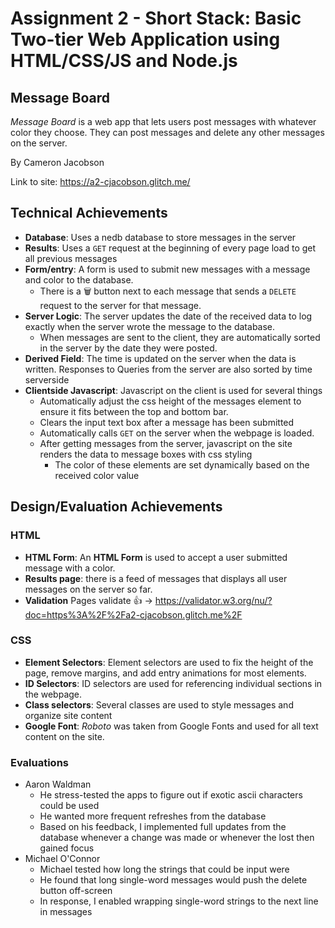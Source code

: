 Assignment 2 - Short Stack: Basic Two-tier Web Application using HTML/CSS/JS and Node.js  
===

## Message Board
_Message Board_ is a web app that lets users post messages with whatever color they choose. They can post messages and
delete any other messages on the server.

By Cameron Jacobson

Link to site: https://a2-cjacobson.glitch.me/

## Technical Achievements
- **Database**: Uses a nedb database to store messages in the server
- **Results**: Uses a `GET` request at the beginning of every page load to get all previous messages
- **Form/entry**: A form is used to submit new messages with a message and color to the database.
  - There is a 🗑 button next to each message that sends a `DELETE` request to the server for that message.
- **Server Logic**: The server updates the date of the received data to log exactly when the server wrote the message
to the database.
  - When messages are sent to the client, they are automatically sorted in the server by the date they were posted.
- **Derived Field**: The time is updated on the server when the data is written. Responses to Queries from the server
are also sorted by time serverside
- **Clientside Javascript**: Javascript on the client is used for several things
  - Automatically adjust the css height of the messages element to ensure it fits between the top and bottom bar.
  - Clears the input text box after a message has been submitted
  - Automatically calls `GET` on the server when the webpage is loaded.
  - After getting messages from the server, javascript on the site renders the data to message boxes with css styling
    - The color of these elements are set dynamically based on the received color value

## Design/Evaluation Achievements
### HTML
- **HTML Form**: An **HTML Form** is used to accept a user submitted message with a color.
- **Results page**: there is a feed of messages that displays all user messages on the server so far.
- **Validation** Pages validate 👍 -> https://validator.w3.org/nu/?doc=https%3A%2F%2Fa2-cjacobson.glitch.me%2F

### CSS
- **Element Selectors**: Element selectors are used to fix the height of the page, remove margins, and add entry 
animations for most elements.
- **ID Selectors**: ID selectors are used for referencing individual sections in the webpage.
- **Class selectors**: Several classes are used to style messages and organize site content
- **Google Font**: _Roboto_ was taken from Google Fonts and used for all text content on the site.

### Evaluations
- Aaron Waldman
  - He stress-tested the apps to figure out if exotic ascii characters could be used
  - He wanted more frequent refreshes from the database
  - Based on his feedback, I implemented full updates from the database whenever a change was made or whenever the
  lost then gained focus
- Michael O'Connor
  - Michael tested how long the strings that could be input were
  - He found that long single-word messages would push the delete button off-screen
  - In response, I enabled wrapping single-word strings to the next line in messages